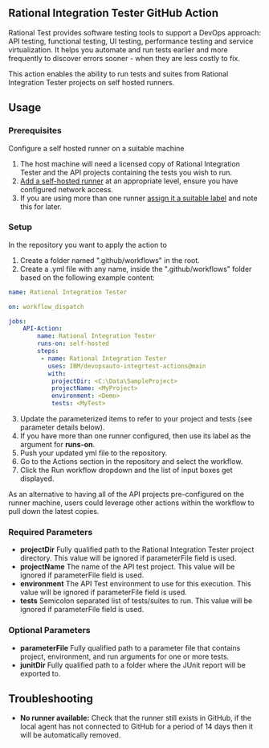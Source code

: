 ## Rational Integration Tester GitHub Action
Rational Test provides software testing tools to support a DevOps approach: API testing, functional testing, UI testing, performance testing and service virtualization. It helps you automate and run tests earlier and more frequently to discover errors sooner - when they are less costly to fix.

This action enables the ability to run tests and suites from Rational Integration Tester projects on self hosted runners.

## Usage

### Prerequisites

Configure a self hosted runner on a suitable machine
1. The host machine will need a licensed copy of Rational Integration Tester and the API projects containing the tests you wish to run.
2. [Add a self-hosted runner](https://docs.github.com/en/actions/hosting-your-own-runners/adding-self-hosted-runners) at an appropriate level, ensure you have configured network access.
3. If you are using more than one runner [assign it a suitable label](https://docs.github.com/en/actions/hosting-your-own-runners/using-labels-with-self-hosted-runners) and note this for later.

### Setup
In the repository you want to apply the action to
1. Create a folder named ".github/workflows" in the root.
2. Create a .yml file with any name, inside the ".github/workflows" folder based on the following example content:

```yaml
name: Rational Integration Tester

on: workflow_dispatch

jobs:
    API-Action:
        name: Rational Integration Tester
        runs-on: self-hosted
        steps:
         - name: Rational Integration Tester
           uses: IBM/devopsauto-integrtest-actions@main
           with:
            projectDir: <C:\Data\SampleProject>
            projectName: <MyProject>
            environment: <Demo>
            tests: <MyTest>
```

3. Update the parameterized items to refer to your project and tests (see parameter details below).
4. If you have more than one runner configured, then use its label as the argument for **runs-on**.
5. Push your updated yml file to the repository.
6. Go to the Actions section in the repository and select the workflow.
7. Click the Run workflow dropdown and the list of input boxes get displayed.

As an alternative to having all of the API projects pre-configured on the runner machine, users could leverage other actions within the workflow to pull down the latest copies. 

### Required Parameters
- **projectDir** Fully qualified path to the Rational Integration Tester project directory. This value will be ignored if parameterFile field is used.
- **projectName** The name of the API test project. This value will be ignored if parameterFile field is used.
- **environment** The API Test environment to use for this execution. This value will be ignored if parameterFile field is used.
- **tests** Semicolon separated list of tests/suites to run. This value will be ignored if parameterFile field is used.

### Optional Parameters
- **parameterFile** Fully qualified path to a parameter file that contains project, environment, and run arguments for one or more tests.
- **junitDir** Fully qualified path to a folder where the JUnit report will be exported to.

## Troubleshooting
- **No runner available:** Check that the runner still exists in GitHub, if the local agent has not connected to GitHub for a period of 14 days then it will be automatically removed.
